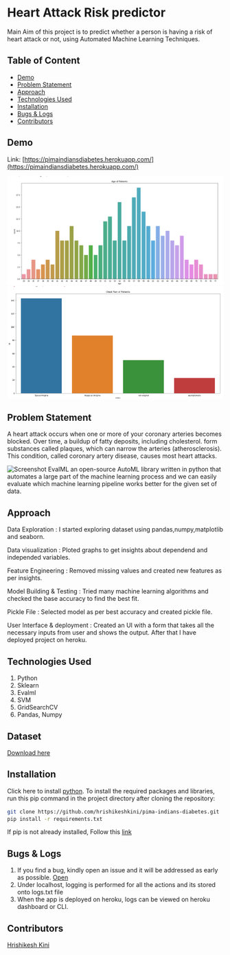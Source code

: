 # Heart Attack Risk predictor
Main Aim of this project is to predict whether a person is having a risk of heart attack or not, using Automated Machine Learning Techniques. 

## Table of Content
  * [Demo](#demo)
  * [Problem Statement](#problem-statement)
  * [Approach](#approach)
  * [Technologies Used](#technologies-used)
  * [Installation](#installation)
  * [Bugs & Logs](#bugs--logs)
  * [Contributors](#contributors)

## Demo
Link: [https://pimaindiansdiabetes.herokuapp.com/](https://pimaindiansdiabetes.herokuapp.com/)

![Screenshot](Capture.PNG)
![Screenshot](Capture2.PNG)


## Problem Statement
A heart attack occurs when one or more of your coronary arteries becomes blocked. Over time, a buildup of fatty deposits, including cholesterol. form substances called plaques, which can narrow the arteries (atherosclerosis). This condition, called coronary artery disease, causes most heart attacks. 

![Screenshot](https://www.google.com/url?sa=i&url=https%3A%2F%2Fwww.kaggle.com%2Fsaurabhshahane%2Feval-ml-automl&psig=AOvVaw2IKhg4q2ThjQHr2Kn4C0lZ&ust=1639987000263000&source=images&cd=vfe&ved=0CAsQjRxqFwoTCPi8qOmx7_QCFQAAAAAdAAAAABAD)
EvaIML an open-source AutoML library written in python that automates a large part of the machine learning process and we can easily evaluate which machine learning pipeline works better for the given set of data. 

## Approach
Data Exploration : I started exploring dataset using pandas,numpy,matplotlib and seaborn.

Data visualization : Ploted graphs to get insights about dependend and independed variables.

Feature Engineering : Removed missing values and created new features as per insights.

Model Building & Testing : Tried many machine learning algorithms and checked the base accuracy to find the best fit.

Pickle File : Selected model as per best accuracy and created pickle file.

User Interface & deployment :  Created an UI with a form that takes all the necessary inputs from user and shows the output.
                          After that I have deployed project on heroku.
## Technologies Used
 
   1. Python 
   2. Sklearn
   3. Evalml
   4. SVM
   5. GridSearchCV
   6. Pandas, Numpy 

## Dataset
[Download here](https://www.kaggle.com/uciml/pima-indians-diabetes-database/download)

## Installation
Click here to install [python](https://www.python.org/downloads/). To install the required packages and libraries, run this pip command in the project directory after cloning the repository:
```bash
git clone https://github.com/hrishikeshkini/pima-indians-diabetes.git
pip install -r requirements.txt
```
If pip is not already installed, Follow this [link](https://pip.pypa.io/en/stable/installation/)

## Bugs & Logs

1. If you find a bug, kindly open an issue and it will be addressed as early as possible. [Open](https://github.com/hrishikeshkini/pima-indians-diabetes/issues)
2. Under localhost, logging is performed for all the actions and its stored onto logs.txt file
3. When the app is deployed on heroku, logs can be viewed on  heroku dashboard or CLI.

## Contributors
  [Hrishikesh Kini](https://github.com/hrishikeshkini)
